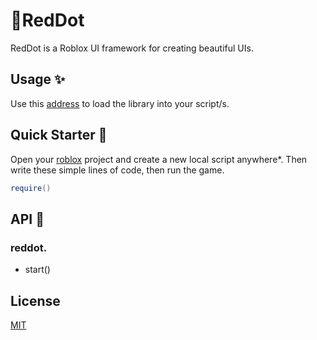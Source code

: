 # 🔴RedDot

RedDot is a Roblox UI framework for creating beautiful UIs.

## Usage ✨

Use this [address]() to load the library into your script/s.

## Quick Starter 💨

Open your [roblox](https://web.roblox.com) project and create a new local script anywhere*. Then write these simple lines of code, then run the game.

```lua
require()
```

## API 📜

### reddot.

* start()

## License
[MIT](https://choosealicense.com/licenses/mit/)
